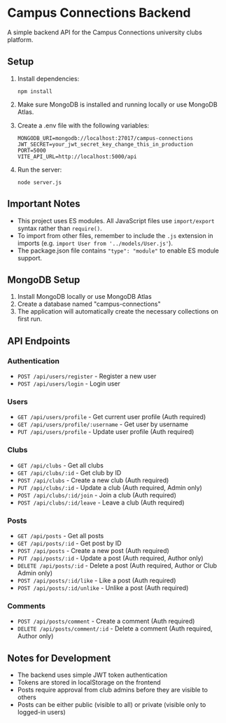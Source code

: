 
# Campus Connections Backend

A simple backend API for the Campus Connections university clubs platform.

## Setup

1. Install dependencies:
   ```
   npm install
   ```

2. Make sure MongoDB is installed and running locally or use MongoDB Atlas.

3. Create a .env file with the following variables:
   ```
   MONGODB_URI=mongodb://localhost:27017/campus-connections
   JWT_SECRET=your_jwt_secret_key_change_this_in_production
   PORT=5000
   VITE_API_URL=http://localhost:5000/api
   ```

4. Run the server:
   ```
   node server.js
   ```

## Important Notes

- This project uses ES modules. All JavaScript files use `import/export` syntax rather than `require()`.
- To import from other files, remember to include the `.js` extension in imports (e.g. `import User from '../models/User.js'`).
- The package.json file contains `"type": "module"` to enable ES module support.

## MongoDB Setup

1. Install MongoDB locally or use MongoDB Atlas
2. Create a database named "campus-connections"
3. The application will automatically create the necessary collections on first run.

## API Endpoints

### Authentication
- `POST /api/users/register` - Register a new user
- `POST /api/users/login` - Login user

### Users
- `GET /api/users/profile` - Get current user profile (Auth required)
- `GET /api/users/profile/:username` - Get user by username
- `PUT /api/users/profile` - Update user profile (Auth required)

### Clubs
- `GET /api/clubs` - Get all clubs
- `GET /api/clubs/:id` - Get club by ID
- `POST /api/clubs` - Create a new club (Auth required)
- `PUT /api/clubs/:id` - Update a club (Auth required, Admin only)
- `POST /api/clubs/:id/join` - Join a club (Auth required)
- `POST /api/clubs/:id/leave` - Leave a club (Auth required)

### Posts
- `GET /api/posts` - Get all posts
- `GET /api/posts/:id` - Get post by ID
- `POST /api/posts` - Create a new post (Auth required)
- `PUT /api/posts/:id` - Update a post (Auth required, Author only)
- `DELETE /api/posts/:id` - Delete a post (Auth required, Author or Club Admin only)
- `POST /api/posts/:id/like` - Like a post (Auth required)
- `POST /api/posts/:id/unlike` - Unlike a post (Auth required)

### Comments
- `POST /api/posts/comment` - Create a comment (Auth required)
- `DELETE /api/posts/comment/:id` - Delete a comment (Auth required, Author only)

## Notes for Development

- The backend uses simple JWT token authentication
- Tokens are stored in localStorage on the frontend
- Posts require approval from club admins before they are visible to others
- Posts can be either public (visible to all) or private (visible only to logged-in users)
